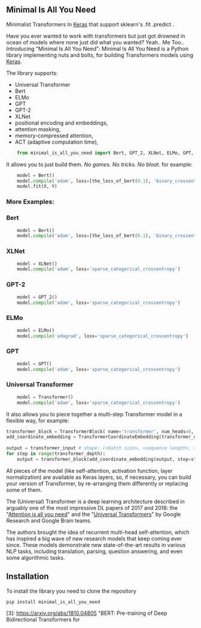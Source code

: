 
## Minimal Is All You Need

Minimalist Transformers In [Keras](http://keras.io) that support sklearn's .fit .predict .


Have you ever wanted to work with transformers but just got drowned in ocean of models where none just did what you wanted?
Yeah.. Me Too..
Introducing "Minimal Is All You Need": Minimal Is All You Need is a Python library implementing nuts and bolts, for building Transformers models using [Keras](http://keras.io).

The library supports:
* Universal Transformer
* Bert
* ELMo
* GPT
* GPT-2
* XLNet
* positional encoding and embeddings,
* attention masking,
* memory-compressed attention,
* ACT (adaptive computation time),

```python
    from minimal_is_all_you_need import Bert, GPT_2, XLNet, ELMo, GPT,  Transformer
```

It allows you to just build them. *No games. No tricks. No bloat*.
for example:

```python
    model = Bert()
    model.compile('adam', loss=[the_loss_of_bert(0.1), 'binary_crossentropy'])
    model.fit(X, Y)
```    

### More Examples:

### Bert
```python
    model = Bert()
    model.compile('adam', loss=[the_loss_of_bert(0.1), 'binary_crossentropy'])
```
### XLNet
```python
    model = XLNet()
    model.compile('adam', loss='sparse_categorical_crossentropy')
```
### GPT-2
```python
    model = GPT_2()
    model.compile('adam', loss='sparse_categorical_crossentropy')
```
### ELMo
```python
    model = ELMo()
    model.compile('adagrad', loss='sparse_categorical_crossentropy')
```
### GPT
```python
    model = GPT()
    model.compile('adam', loss='sparse_categorical_crossentropy')
```
### Universal Transformer
```python
    model = Transformer()
    model.compile('adam', loss='sparse_categorical_crossentropy')
```

It also allows you to piece together a multi-step Transformer model
in a flexible way, for example:

```python
transformer_block = TransformerBlock( name='transformer', num_heads=8, residual_dropout=0.1, attention_dropout=0.1, use_masking=True)
add_coordinate_embedding = TransformerCoordinateEmbedding(transformer_depth, name='coordinate_embedding')
    
output = transformer_input # shape: (<batch size>, <sequence length>, <input size>)
for step in range(transformer_depth):
    output = transformer_block(add_coordinate_embedding(output, step=step))
```


All pieces of the model (like self-attention, activation function, layer normalization) are available as Keras layers, so, if necessary,
you can build your version of Transformer, by re-arranging them differently or replacing some of them.

The (Universal) Transformer is a deep learning architecture described in arguably one of the most impressive DL papers of 2017 and 2018:
the "[Attention is all you need][1]" and the "[Universal Transformers][2]"
by Google Research and Google Brain teams.

The authors brought the idea of recurrent multi-head self-attention,
which has inspired a big wave of new research models that keep coming ever since.
These models demonstrate new state-of-the-art results in various NLP tasks,
including translation, parsing, question answering, and even some algorithmic tasks.

Installation
------------
To install the library you need to clone the repository

    pip install minimal_is_all_you_need


[1]: https://arxiv.org/abs/1706.03762 "Attention Is All You Need"
[2]: https://arxiv.org/abs/1807.03819 "Universal Transformers"
[3]: https://arxiv.org/abs/1810.04805 "BERT: Pre-training of Deep Bidirectional Transformers for
